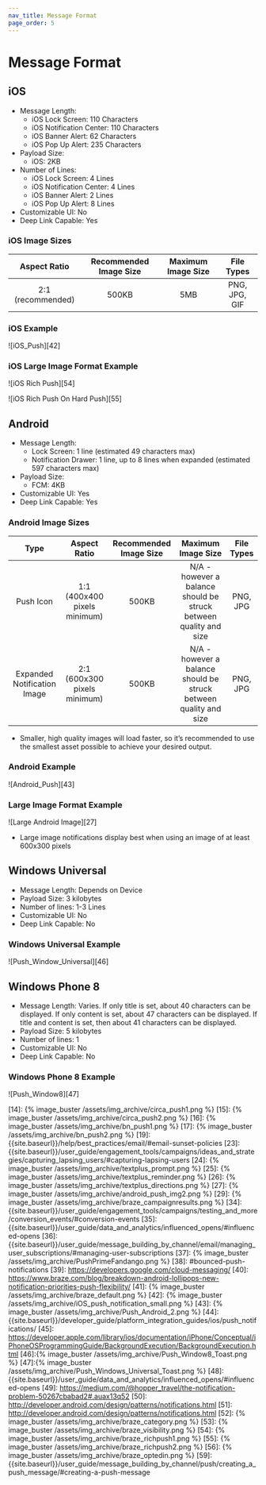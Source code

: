 ```yaml
---
nav_title: Message Format
page_order: 5
---
```

# Message Format

## iOS

- Message Length:
  - iOS Lock Screen: 110 Characters
  - iOS Notification Center: 110 Characters
  - iOS Banner Alert: 62 Characters
  - iOS Pop Up Alert: 235 Characters
- Payload Size:
  - iOS: 2KB
- Number of Lines:
  - iOS Lock Screen: 4 Lines
  - iOS Notification Center: 4 Lines
  - iOS Banner Alert: 2 Lines
  - iOS Pop Up Alert: 8 Lines
- Customizable UI: No
- Deep Link Capable: Yes

### iOS Image Sizes

|    Aspect Ratio   | Recommended Image Size | Maximum Image Size |   File Types  |
|:-----------------:|:----------------------:|:------------------:|:-------------:|
| 2:1 (recommended) |          500KB         |         5MB        | PNG, JPG, GIF |

### iOS Example

![iOS_Push][42]

### iOS Large Image Format Example

![iOS Rich Push][54]

![iOS Rich Push On Hard Push][55]

## Android
- Message Length:
  - Lock Screen: 1 line (estimated 49 characters max)
  - Notification Drawer: 1 line, up to 8 lines when expanded (estimated 597 characters max)
- Payload Size:
  - FCM: 4KB
- Customizable UI: Yes
- Deep Link Capable: Yes

### Android Image Sizes

|             Type            |         Aspect Ratio         | Recommended Image Size |                         Maximum Image Size                         | File Types |
|:---------------------------:|:----------------------------:|:----------------------:|:------------------------------------------------------------------:|:----------:|
|          Push Icon          | 1:1 (400x400 pixels minimum) |          500KB         | N/A - however a balance should be  struck between quality and size |  PNG, JPG  |
| Expanded Notification Image | 2:1 (600x300 pixels minimum) |          500KB         | N/A - however a balance should be  struck between quality and size |  PNG, JPG  |

- Smaller, high quality images will load faster, so it’s recommended to use the smallest asset possible to achieve your desired output.

### Android Example

![Android_Push][43]

### Large Image Format Example

![Large Android Image][27]

- Large image notifications display best when using an image of at least 600x300 pixels

## Windows Universal
- Message Length: Depends on Device
- Payload Size: 3 kilobytes
- Number of lines: 1-3 Lines
- Customizable UI: No
- Deep Link Capable: No

### Windows Universal Example

![Push_Window_Universal][46]

## Windows Phone 8
- Message Length: Varies. If only title is set, about 40 characters can be displayed. If only content is set, about 47 characters can be displayed. If title and content is set, then about 41 characters can be displayed.
- Payload Size: 5 kilobytes
- Number of lines: 1
- Customizable UI: No
- Deep Link Capable: No

### Windows Phone 8 Example

![Push_Window8][47]

[3]: {{site.baseurl}}/user_guide/personalization_and_dynamic_content/deep_linking_to_in-app_content/#deep-linking-to-in-app-content
[4]: {{site.baseurl}}/developer_guide/platform_integration_guides/ios/analytics/setting_custom_attributes/
[5]: {{site.baseurl}}/developer_guide/platform_integration_guides/android/analytics/setting_custom_attributes/#setting-custom-attributes
[6]: {{site.baseurl}}/developer_guide/platform_integration_guides/windows_universal/analytics/setting_custom_attributes/
[10]: {{site.baseurl}}/developer_guide/rest_api/user_data/#user-attributes-object-specification
[13]: {{site.baseurl}}/help/best_practices/spam_regulations/#can-spam
[14]: {% image_buster /assets/img_archive/circa_push1.png %}
[15]: {% image_buster /assets/img_archive/circa_push2.png %}
[16]: {% image_buster /assets/img_archive/bn_push1.png %}
[17]: {% image_buster /assets/img_archive/bn_push2.png %}
[19]: {{site.baseurl}}/help/best_practices/email/#email-sunset-policies
[23]: {{site.baseurl}}/user_guide/engagement_tools/campaigns/ideas_and_strategies/capturing_lapsing_users/#capturing-lapsing-users
[24]: {% image_buster /assets/img_archive/textplus_prompt.png %}
[25]: {% image_buster /assets/img_archive/textplus_reminder.png %}
[26]: {% image_buster /assets/img_archive/textplus_directions.png %}
[27]: {% image_buster /assets/img_archive/android_push_img2.png %}
[29]: {% image_buster /assets/img_archive/braze_campaignresults.png %}
[34]: {{site.baseurl}}/user_guide/engagement_tools/campaigns/testing_and_more/conversion_events/#conversion-events
[35]: {{site.baseurl}}/user_guide/data_and_analytics/influenced_opens/#influenced-opens
[36]: {{site.baseurl}}/user_guide/message_building_by_channel/email/managing_user_subscriptions/#managing-user-subscriptions
[37]: {% image_buster /assets/img_archive/PushPrimeFandango.png %}
[38]: #bounced-push-notifications
[39]: https://developers.google.com/cloud-messaging/
[40]: https://www.braze.com/blog/breakdown-android-lollipops-new-notification-priorities-push-flexibility/
[41]: {% image_buster /assets/img_archive/braze_default.png %}
[42]: {% image_buster /assets/img_archive/iOS_push_notification_small.png %}
[43]: {% image_buster /assets/img_archive/Push_Android_2.png %}
[44]: {{site.baseurl}}/developer_guide/platform_integration_guides/ios/push_notifications/
[45]: https://developer.apple.com/library/ios/documentation/iPhone/Conceptual/iPhoneOSProgrammingGuide/BackgroundExecution/BackgroundExecution.html
[46]:{% image_buster /assets/img_archive/Push_Window8_Toast.png %}
[47]:{% image_buster /assets/img_archive/Push_Windows_Universal_Toast.png %}
[48]: {{site.baseurl}}/user_guide/data_and_analytics/influenced_opens/#influenced-opens
[49]: https://medium.com/@hopper_travel/the-notification-problem-50267cbabad2#.auax13q52
[50]: http://developer.android.com/design/patterns/notifications.html
[51]: http://developer.android.com/design/patterns/notifications.html
[52]: {% image_buster /assets/img_archive/braze_category.png %}
[53]: {% image_buster /assets/img_archive/braze_visibility.png %}
[54]: {% image_buster /assets/img_archive/braze_richpush1.png %}
[55]: {% image_buster /assets/img_archive/braze_richpush2.png %}
[56]: {% image_buster /assets/img_archive/braze_optedin.png %}
[59]: {{site.baseurl}}/user_guide/message_building_by_channel/push/creating_a_push_message/#creating-a-push-message
